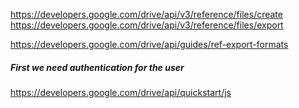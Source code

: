 https://developers.google.com/drive/api/v3/reference/files/create
https://developers.google.com/drive/api/v3/reference/files/export

https://developers.google.com/drive/api/guides/ref-export-formats

##### First we need authentication for the user
https://developers.google.com/drive/api/quickstart/js